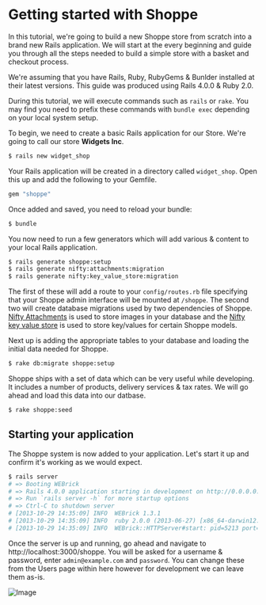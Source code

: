 # Getting started with Shoppe

In this tutorial, we're going to build a new Shoppe store from scratch into a brand new 
Rails application. We will start at the every beginning and guide you through all the
steps needed to build a simple store with a basket and checkout process.

We're assuming that you have Rails, Ruby, RubyGems & Bunlder installed at their latest
versions. This guide was produced using Rails 4.0.0 & Ruby 2.0.

During this tutorial, we will execute commands such as `rails` or `rake`. You may find
you need to prefix these commands with `bundle exec` depending on your local system
setup.

To begin, we need to create a basic Rails application for our Store. We're going to
call our store **Widgets Inc**.

```bash
$ rails new widget_shop
```

Your Rails application will be created in a directory called `widget_shop`. Open this
up and add the following to your Gemfile.

```ruby
gem "shoppe"
````

Once added and saved, you need to reload your bundle:

```bash
$ bundle
```

You now need to run a few generators which will add various & content to your local
Rails application. 

```bash
$ rails generate shoppe:setup
$ rails generate nifty:attachments:migration
$ rails generate nifty:key_value_store:migration
```

The first of these will add a route to your `config/routes.rb` file specifying that
your Shoppe admin interface will be mounted at `/shoppe`. The second two will create
database migrations used by two dependencies of Shoppe. [Nifty Attachments](https://github.com/niftyware/attachments)
is used to store images in your database and the [Nifty key value store](https://github.com/niftyware/key-value-store)
is used to store key/values for certain Shoppe models. 

Next up is adding the appropriate tables to your database and loading the initial
data needed for Shoppe.

```bash
$ rake db:migrate shoppe:setup
```

Shoppe ships with a set of data which can be very useful while developing. It includes
a number of products, delivery services & tax rates. We will go ahead and load this
data into our datbase.

```bash
$ rake shoppe:seed
```

## Starting your application

The Shoppe system is now added to your application. Let's start it up and confirm it's
working as we would expect.

```bash
$ rails server
# => Booting WEBrick
# => Rails 4.0.0 application starting in development on http://0.0.0.0:3000
# => Run `rails server -h` for more startup options
# => Ctrl-C to shutdown server
# [2013-10-29 14:35:09] INFO  WEBrick 1.3.1
# [2013-10-29 14:35:09] INFO  ruby 2.0.0 (2013-06-27) [x86_64-darwin12.4.0]
# [2013-10-29 14:35:09] INFO  WEBrick::HTTPServer#start: pid=5213 port=3000
```

Once the server is up and running, go ahead and navigate to http://localhost:3000/shoppe.
You will be asked for a username & password, enter `admin@example.com` and `password`.
You can change these from the Users page within here however for development we can 
leave them as-is.

![Image](http://s.adamcooke.io/EKsQw.png)

